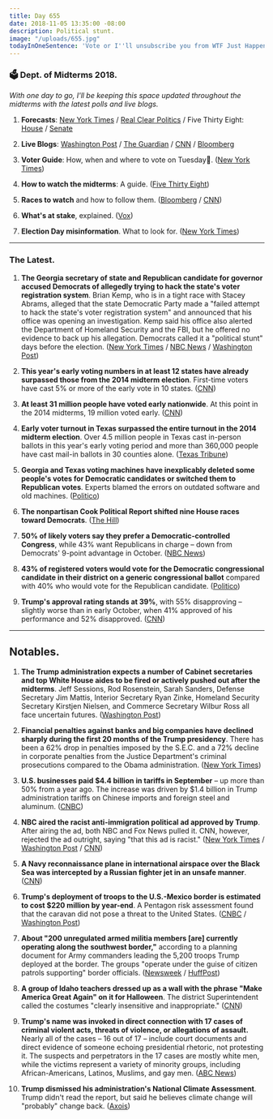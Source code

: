 ```yaml
---
title: Day 655
date: 2018-11-05 13:35:00 -08:00
description: Political stunt.
image: "/uploads/655.jpg"
todayInOneSentence: 'Vote or I''ll unsubscribe you from WTF Just Happened Today. '
---
```


### 🗳 Dept. of Midterms 2018.

*With one day to go, I'll be keeping this space updated throughout the midterms with the latest polls and live blogs.*

1. **Forecasts**: [New York Times](https://www.nytimes.com/interactive/2018/upshot/elections-polls.html) / [Real Clear Politics](https://www.realclearpolitics.com/epolls/latest_polls/elections/) / Five Thirty Eight: [House](https://projects.fivethirtyeight.com/2018-midterm-election-forecast/house/) / [Senate](https://projects.fivethirtyeight.com/2018-midterm-election-forecast/senate/)

2. **Live Blogs**: [Washington Post](https://www.washingtonpost.com/politics/2018/live-updates/midterms/midterm-election-updates/) / [The Guardian](https://www.theguardian.com/us-news/live/2018/nov/05/midterm-elections-2018-latest-live-news-updates-trump-obama-democrats-republicans-today) / [CNN](https://www.cnn.com/politics/live-news/midterms-2018-countdown/index.html) / [Bloomberg](https://www.bloomberg.com/news/articles/2018-11-05/midterm-elections-2018-trump-updates)

3. **Voter Guide**: How, when and where to vote on Tuesday. ([New York Times](https://www.nytimes.com/2018/11/05/us/politics/midterm-elections-voting-guide.html))

4. **How to watch the midterms**: A guide. ([Five Thirty Eight](https://fivethirtyeight.com/features/2018-election-polls-close/))

5. **Races to watch** and how to follow them. ([Bloomberg](https://www.bloomberg.com/graphics/2018-midterm-election-results/) / [CNN](https://www.cnn.com/2018/11/05/politics/2018-midterms-roadmap-races-to-watch/index.html))

6. **What's at stake**, explained. ([Vox](https://www.vox.com/2018/11/5/18064760/2018-midterms-stakes))

7. **Election Day misinformation**. What to look for. ([New York Times](https://www.nytimes.com/2018/11/05/us/politics/misinformation-election-day.html))

---

### The Latest.

1. **The Georgia secretary of state and Republican candidate for governor accused Democrats of allegedly trying to hack the state's voter registration system**. Brian Kemp, who is in a tight race with Stacey Abrams, alleged that the state Democratic Party made a "failed attempt to hack the state's voter registration system" and announced that his office was opening an investigation. Kemp said his office also alerted the Department of Homeland Security and the FBI, but he offered no evidence to back up his allegation. Democrats called it a "political stunt" days before the election. ([New York Times](https://www.nytimes.com/2018/11/04/us/politics/georgia-elections-kemp-voters-hack.html) / [NBC News](https://www.nbcnews.com/politics/elections/kemp-charges-georgia-democrats-attempted-voter-hack-abrams-fires-back-n931011) / [Washington Post](https://www.washingtonpost.com/politics/2018/11/04/brian-kemps-office-orders-hacking-probe-georgia-democrats-eve-election-hes-competing/))

2. **This year's early voting numbers in at least 12 states have already surpassed those from the 2014 midterm election**. First-time voters have cast 5% or more of the early vote in 10 states. ([CNN](https://www.cnn.com/2018/11/02/politics/early-vote-swamps-2014-and-first-timers/index.html))

3. **At least 31 million people have voted early nationwide**. At this point in the 2014 midterms, 19 million voted early. ([CNN](https://www.cnn.com/2018/11/05/politics/early-voting-as-of-monday-morning/index.html))

4. **Early voter turnout in Texas surpassed the entire turnout in the 2014 midterm election**. Over 4.5 million people in Texas cast in-person ballots in this year's early voting period and more than 360,000 people have cast mail-in ballots in 30 counties alone. ([Texas Tribune](https://apps.texastribune.org/features/2018/general-election-early-voting/))

5. **Georgia and Texas voting machines have inexplicably deleted some people's votes for Democratic candidates or switched them to Republican votes**. Experts blamed the errors on outdated software and old machines. ([Politico](https://www.politico.com/story/2018/11/05/voting-machine-errors-texas-georgia-2018-elections-midterms-959980))

6. **The nonpartisan Cook Political Report shifted nine House races toward Democrats**. ([The Hill](https://thehill.com/homenews/house/414863-cook-political-report-shifts-10-house-race-ratings-one-day-before-election))

7. **50% of likely voters say they prefer a Democratic-controlled Congress**, while 43% want Republicans in charge – down from Democrats' 9-point advantage in October. ([NBC News](https://www.nbcnews.com/politics/first-read/democrats-hold-7-point-edge-final-national-nbc-wsj-poll-n931001))

8. **43% of registered voters would vote for the Democratic congressional candidate in their district on a generic congressional ballot** compared with 40% who would vote for the Republican candidate. ([Politico](https://www.politico.com/story/2018/11/05/poll-generic-ballot-narrows-on-eve-of-midterms-960757))

9. **Trump's approval rating stands at 39%**, with 55% disapproving – slightly worse than in early October, when 41% approved of his performance and 52% disapproved. ([CNN](https://www.cnn.com/2018/11/05/politics/cnn-poll-midterms-democrats-advantage/index.html))

---

## Notables.

 1. **The Trump administration expects a number of Cabinet secretaries and top White House aides to be fired or actively pushed out after the midterms**. Jeff Sessions, Rod Rosenstein, Sarah Sanders, Defense Secretary Jim Mattis, Interior Secretary Ryan Zinke, Homeland Security Secretary Kirstjen Nielsen, and Commerce Secretary Wilbur Ross all face uncertain futures. ([Washington Post](https://www.washingtonpost.com/politics/trump-administration-prepares-for-massive-shake-up-after-midterms/2018/11/04/dd6ad432-dded-11e8-b732-3c72cbf131f2_story.html))

 2. **Financial penalties against banks and big companies have declined sharply during the first 20 months of the Trump presidency**. There has been a 62% drop in penalties imposed by the S.E.C. and a 72% decline in corporate penalties from the Justice Department's criminal prosecutions compared to the Obama administration. ([New York Times](https://www.nytimes.com/2018/11/03/us/trump-sec-doj-corporate-penalties.html))

 3. **U.S. businesses paid $4.4 billion in tariffs in September** – up more than 50% from a year ago. The increase was driven by $1.4 billion in Trump administration tariffs on Chinese imports and foreign steel and aluminum. ([CNBC](https://www.cnbc.com/2018/11/05/tariff-payments-up-50percent-in-september-on-trump-trade-war-industry-group.html))

 4. **NBC aired the racist anti-immigration political ad approved by Trump**. After airing the ad, both NBC and Fox News pulled it. CNN, however, rejected the ad outright, saying "that this ad is racist." ([New York Times](https://www.nytimes.com/2018/11/05/us/politics/nbc-caravan-advertisement.html) / [Washington Post](https://www.washingtonpost.com/politics/2018/11/03/trump-jr-griped-that-cnn-didnt-run-his-dads-commercial-this-ad-is-racist-network-replied/) / [CNN](https://www.cnn.com/2018/11/05/media/nbc-trump-immigration-ad/index.html))

 5. **A Navy reconnaissance plane in international airspace over the Black Sea was intercepted by a Russian fighter jet in an unsafe manner**. ([CNN](https://www.cnn.com/2018/11/05/politics/russian-fighter-jet-intercepts-us-navy-plane/index.html))

 6. **Trump's deployment of troops to the U.S.-Mexico border is estimated to cost $220 million by year-end**. A Pentagon risk assessment found that the caravan did not pose a threat to the United States. ([CNBC](https://www.cnbc.com/2018/11/05/trump-border-deployments-could-cost-220-million-pentagon-sees-no-caravan-threat.html) / [Washington Post](https://www.washingtonpost.com/world/national-security/trumps-border-deployments-could-cost-200-million-by-year-end/2018/11/02/9798d7b6-deeb-11e8-aa33-53bad9a881e8_story.html))

 7. **About "200 unregulated armed militia members \[are\] currently operating along the southwest border,"** according to a planning document for Army commanders leading the 5,200 troops Trump deployed at the border. The groups "operate under the guise of citizen patrols supporting" border officials. ([Newsweek](https://www.newsweek.com/trump-administration-migrant-caravan-border-troops-1196855) / [HuffPost](https://www.huffingtonpost.com/entry/american-militias-head-to-the-border-sparking-military-concerns_us_5bdfae33e4b04367a87ddc1f))

 8. **A group of Idaho teachers dressed up as a wall with the phrase "Make America Great Again" on it for Halloween**. The district Superintendent called the costumes "clearly insensitive and inappropriate." ([CNN](https://www.cnn.com/2018/11/02/us/idaho-teachers-border-costume-trnd/index.html))

 9. **Trump's name was invoked in direct connection with 17 cases of criminal violent acts, threats of violence, or allegations of assault.** Nearly all of the cases – 16 out of 17 – include court documents and direct evidence of someone echoing presidential rhetoric, not protesting it. The suspects and perpetrators in the 17 cases are mostly white men, while the victims represent a variety of minority groups, including African-Americans, Latinos, Muslims, and gay men. ([ABC News](https://abcnews.go.com/Politics/blame-abc-news-finds-17-cases-invoking-trump/story?id=58912889))

10. **Trump dismissed his administration's National Climate Assessment**. Trump didn't read the report, but said he believes climate change will "probably" change back. ([Axois](https://www.axios.com/reality-check-trump-climate-change-comments-6a07878d-2385-4f07-af5b-cbe408cd737d.html))